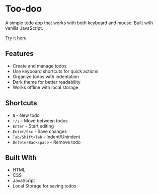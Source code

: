 # Too-doo

A simple todo app that works with both keyboard and mouse. Built with vanilla JavaScript.

[Try it here](https://abdushakoor12.github.io/Too-doo/)

## Features

- Create and manage todos
- Use keyboard shortcuts for quick actions
- Organize todos with indentation
- Dark theme for better readability
- Works offline with local storage

## Shortcuts

- `N` - New todo
- `↑/↓` - Move between todos
- `Enter` - Start editing
- `Enter/Esc` - Save changes
- `Tab/Shift+Tab` - Indent/Unindent
- `Delete/Backspace` - Remove todo

## Built With

- HTML
- CSS
- JavaScript
- Local Storage for saving todos
